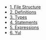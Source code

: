 <!-- This file is generated automatically by infrastructure scripts. Please don't edit by hand. -->

<!-- markdownlint-disable first-line-h1 -->

- [1. File Structure](./01-file-structure/)
- [2. Definitions](./02-definitions/)
- [3. Types](./03-types/)
- [4. Statements](./04-statements/)
- [5. Expressions](./05-expressions/)
- [6. Yul](./06-yul/)
